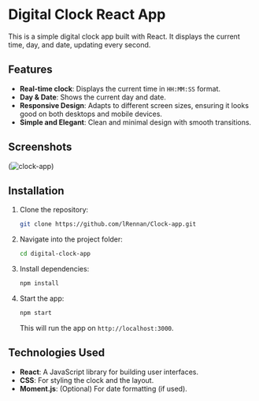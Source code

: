 # Digital Clock React App

This is a simple digital clock app built with React. It displays the current time, day, and date, updating every second.

## Features

- **Real-time clock**: Displays the current time in `HH:MM:SS` format.
- **Day & Date**: Shows the current day and date.
- **Responsive Design**: Adapts to different screen sizes, ensuring it looks good on both desktops and mobile devices.
- **Simple and Elegant**: Clean and minimal design with smooth transitions.

## Screenshots

(![clock-app](https://github.com/user-attachments/assets/3c8337f5-069c-4e48-a08a-72d54f210e6e))

## Installation

1. Clone the repository:

   ```bash
   git clone https://github.com/lRennan/Clock-app.git
   ```

2. Navigate into the project folder:

   ```bash
   cd digital-clock-app
   ```

3. Install dependencies:

   ```bash
   npm install
   ```

4. Start the app:

   ```bash
   npm start
   ```

   This will run the app on `http://localhost:3000`.

## Technologies Used

- **React**: A JavaScript library for building user interfaces.
- **CSS**: For styling the clock and the layout.
- **Moment.js**: (Optional) For date formatting (if used).

